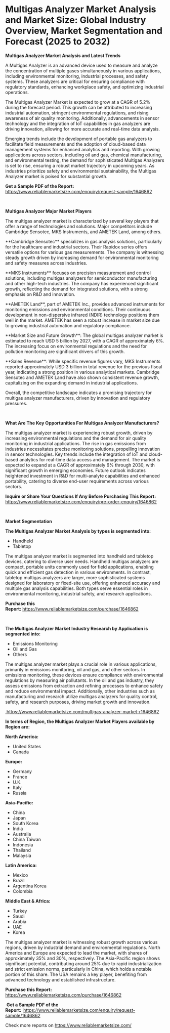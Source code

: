 <p><h1>Multigas Analyzer Market Analysis and Market Size: Global Industry Overview, Market Segmentation and Forecast (2025 to 2032)</h1></p><p><strong>Multigas Analyzer Market Analysis and Latest Trends</strong></p>
<p><p>A Multigas Analyzer is an advanced device used to measure and analyze the concentration of multiple gases simultaneously in various applications, including environmental monitoring, industrial processes, and safety systems. These analyzers are critical for ensuring compliance with regulatory standards, enhancing workplace safety, and optimizing industrial operations.</p><p>The Multigas Analyzer Market is expected to grow at a CAGR of 5.2% during the forecast period. This growth can be attributed to increasing industrial automation, stringent environmental regulations, and rising awareness of air quality monitoring. Additionally, advancements in sensor technology and the integration of IoT capabilities in gas analyzers are driving innovation, allowing for more accurate and real-time data analysis.</p><p>Emerging trends include the development of portable gas analyzers to facilitate field measurements and the adoption of cloud-based data management systems for enhanced analytics and reporting. With growing applications across sectors, including oil and gas, chemical manufacturing, and environmental testing, the demand for sophisticated Multigas Analyzers is set to rise, ensuring a robust market trajectory in upcoming years. As industries prioritize safety and environmental sustainability, the Multigas Analyzer market is poised for substantial growth.</p></p>
<p><strong>Get a Sample PDF of the Report:&nbsp;</strong> <a href="https://www.reliablemarketsize.com/enquiry/request-sample/1646862?utm_campaign=1167&utm_medium=2&utm_source=Github&utm_content=ia&utm_term=23022025&utm_id=multigas-analyzer">https://www.reliablemarketsize.com/enquiry/request-sample/1646862</a></p>
<p>&nbsp;</p>
<p><strong>Multigas Analyzer Major Market Players</strong></p>
<p><p>The multigas analyzer market is characterized by several key players that offer a range of technologies and solutions. Major competitors include Cambridge Sensotec, MKS Instruments, and AMETEK Land, among others.</p><p>**Cambridge Sensotec** specializes in gas analysis solutions, particularly for the healthcare and industrial sectors. Their Rapidox series offers versatile options for various gas measurements. The company is witnessing steady growth driven by increasing demand for environmental monitoring and safety measures across industries. </p><p>**MKS Instruments** focuses on precision measurement and control solutions, including multigas analyzers for semiconductor manufacturing and other high-tech industries. The company has experienced significant growth, reflecting the demand for integrated solutions, with a strong emphasis on R&D and innovation.</p><p>**AMETEK Land**, part of AMETEK Inc., provides advanced instruments for monitoring emissions and environmental conditions. Their continuous development in non-dispersive infrared (NDIR) technology positions them well in the market. AMETEK has seen a robust increase in market size due to growing industrial automation and regulatory compliance.</p><p>**Market Size and Future Growth**: The global multigas analyzer market is estimated to reach USD 5 billion by 2027, with a CAGR of approximately 6%. The increasing focus on environmental regulations and the need for pollution monitoring are significant drivers of this growth.</p><p>**Sales Revenue**: While specific revenue figures vary, MKS Instruments reported approximately USD 3 billion in total revenue for the previous fiscal year, indicating a strong position in various analytical markets. Cambridge Sensotec and AMETEK Land have also shown consistent revenue growth, capitalizing on the expanding demand in industrial applications. </p><p>Overall, the competitive landscape indicates a promising trajectory for multigas analyzer manufacturers, driven by innovation and regulatory pressures.</p></p>
<p>&nbsp;</p>
<p><strong>What Are The Key Opportunities For Multigas Analyzer Manufacturers?</strong></p>
<p><p>The multigas analyzer market is experiencing robust growth, driven by increasing environmental regulations and the demand for air quality monitoring in industrial applications. The rise in gas emissions from industries necessitates precise monitoring solutions, propelling innovation in sensor technologies. Key trends include the integration of IoT and cloud-based analytics for real-time data access and management. The market is expected to expand at a CAGR of approximately 6% through 2030, with significant growth in emerging economies. Future outlook indicates heightened investment in R&D for multi-analyte capabilities and enhanced portability, catering to diverse end-user requirements across various sectors.</p></p>
<p><strong>Inquire or Share Your Questions If Any Before Purchasing This Report:</strong> <a href="https://www.reliablemarketsize.com/enquiry/pre-order-enquiry/1646862?utm_campaign=1167&utm_medium=2&utm_source=Github&utm_content=ia&utm_term=23022025&utm_id=multigas-analyzer">https://www.reliablemarketsize.com/enquiry/pre-order-enquiry/1646862</a></p>
<p>&nbsp;</p>
<p><strong>Market Segmentation</strong></p>
<p><strong>The Multigas Analyzer Market Analysis by types is segmented into:</strong></p>
<p><ul><li>Handheld</li><li>Tabletop</li></ul></p>
<p><p>The multigas analyzer market is segmented into handheld and tabletop devices, catering to diverse user needs. Handheld multigas analyzers are compact, portable units commonly used for field applications, enabling quick and efficient gas detection in various environments. In contrast, tabletop multigas analyzers are larger, more sophisticated systems designed for laboratory or fixed-site use, offering enhanced accuracy and multiple gas analysis capabilities. Both types serve essential roles in environmental monitoring, industrial safety, and research applications.</p></p>
<p><strong>Purchase this Report:&nbsp;</strong><a href="https://www.reliablemarketsize.com/purchase/1646862?utm_campaign=1167&utm_medium=2&utm_source=Github&utm_content=ia&utm_term=23022025&utm_id=multigas-analyzer">https://www.reliablemarketsize.com/purchase/1646862</a></p>
<p>&nbsp;</p>
<p><strong>The Multigas Analyzer Market Industry Research by Application is segmented into:</strong></p>
<p><ul><li>Emissions Monitoring</li><li>Oil and Gas</li><li>Others</li></ul></p>
<p><p>The multigas analyzer market plays a crucial role in various applications, primarily in emissions monitoring, oil and gas, and other sectors. In emissions monitoring, these devices ensure compliance with environmental regulations by measuring air pollutants. In the oil and gas industry, they assess emissions from extraction and refining processes to enhance safety and reduce environmental impact. Additionally, other industries such as manufacturing and research utilize multigas analyzers for quality control, safety, and research purposes, driving market growth and innovation.</p></p>
<p><a href="https://www.reliablemarketsize.com/multigas-analyzer-market-r1646862?utm_campaign=1167&utm_medium=2&utm_source=Github&utm_content=ia&utm_term=23022025&utm_id=multigas-analyzer">&nbsp;https://www.reliablemarketsize.com/multigas-analyzer-market-r1646862</a></p>
<p><strong>In terms of Region, the Multigas Analyzer Market Players available by Region are:</strong></p>
<p>
    <p> <strong> North America: </strong>
        <ul>
            <li>United States</li>
            <li>Canada</li>
        </ul>
        </p> 
    <p> <strong> Europe: </strong>
        <ul>
            <li>Germany</li>
            <li>France</li>
            <li>U.K.</li>
            <li>Italy</li>
            <li>Russia</li>
        </ul>
        </p> 
    <p> <strong> Asia-Pacific: </strong>
        <ul>
            <li>China</li>
            <li>Japan</li>
            <li>South Korea</li>
            <li>India</li>
            <li>Australia</li>
            <li>China Taiwan</li>
            <li>Indonesia</li>
            <li>Thailand</li>
            <li>Malaysia</li>
        </ul>
        </p> 
    <p> <strong> Latin America: </strong>
        <ul>
            <li>Mexico</li>
            <li>Brazil</li>
            <li>Argentina Korea</li>
            <li>Colombia</li>
        </ul>
        </p> 
    <p> <strong> Middle East & Africa: </strong>
        <ul>
            <li>Turkey</li>
            <li>Saudi</li>
            <li>Arabia</li>
            <li>UAE</li>
            <li>Korea</li>
        </ul>
    </p>
    </p>
<p><p>The multigas analyzer market is witnessing robust growth across various regions, driven by industrial demand and environmental regulations. North America and Europe are expected to lead the market, with shares of approximately 35% and 30%, respectively. The Asia-Pacific region shows significant potential, contributing around 25% due to rapid industrialization and strict emission norms, particularly in China, which holds a notable portion of this share. The USA remains a key player, benefiting from advanced technology and established infrastructure.</p></p>
<p><strong>Purchase this Report: </strong><a href="https://www.reliablemarketsize.com/purchase/1646862?utm_campaign=1167&utm_medium=2&utm_source=Github&utm_content=ia&utm_term=23022025&utm_id=multigas-analyzer">https://www.reliablemarketsize.com/purchase/1646862</a></p>
<p>&nbsp;<strong>Get a Sample PDF of the Report:&nbsp;&nbsp;</strong><a href="https://www.reliablemarketsize.com/enquiry/request-sample/1646862?utm_campaign=1167&utm_medium=2&utm_source=Github&utm_content=ia&utm_term=23022025&utm_id=multigas-analyzer">https://www.reliablemarketsize.com/enquiry/request-sample/1646862</a></p>
<p><strong></strong></p>
<p>Check more reports on <a href="https://www.reliablemarketsize.com/?utm_campaign=1167&utm_medium=2&utm_source=Github&utm_content=ia&utm_term=23022025&utm_id=multigas-analyzer">https://www.reliablemarketsize.com/</a></p>